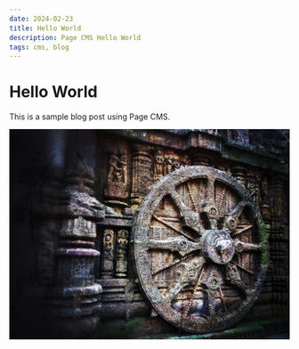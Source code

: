```yaml
---
date: 2024-02-23
title: Hello World
description: Page CMS Hello World
tags: cms, blog
---
```

# Hello World

This is a sample blog post using Page CMS.

![](/src/media/pexels-navneet-shanu-672630.jpg)
